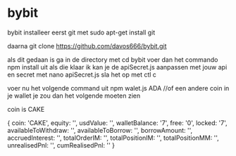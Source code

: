 # bybit
bybit
installeer eerst git met sudo apt-get install git

daarna git clone https://github.com/davos666/bybit.git

als dit gedaan is ga in de directory met cd bybit
voer dan het commando npm install uit
als die klaar ik kan je de apiSecret.js aanpassen met jouw api en secret met nano apiSecret.js
sla het op met ctl c 

voer nu het volgende command uit npm walet.js ADA  //of een andere coin in je wallet 
je zou dan het volgende moeten zien 

coin is CAKE

{
  coin: 'CAKE',
  equity: '',
  usdValue: '',
  walletBalance: '7',
  free: '0',
  locked: '7',
  availableToWithdraw: '',
  availableToBorrow: '',
  borrowAmount: '',
  accruedInterest: '',
  totalOrderIM: '',
  totalPositionIM: '',
  totalPositionMM: '',
  unrealisedPnl: '',
  cumRealisedPnl: ''
}


